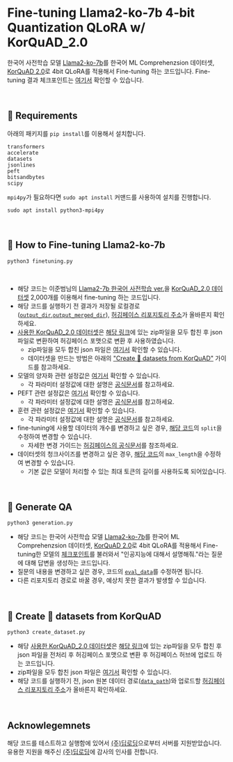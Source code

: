 # Fine-tuning Llama2-ko-7b 4-bit Quantization QLoRA  w/ KorQuAD_2.0

한국어 사전학습 모델 [Llama2-ko-7b](https://huggingface.co/beomi/llama-2-ko-7b)를 한국어 ML Comprehenzsion 데이터셋, [KorQuAD 2.0](https://korquad.github.io/)로 4bit QLoRA를 적용해서 
Fine-tuning 하는 코드입니다. Fine-tuning 결과 체크포인트는 [여기서](https://huggingface.co/leeseeun/llama2-7b-ko-finetuning) 확인할 수 있습니다.

<br>

## 💊 Requirements
아래의 패키지를 `pip install`를 이용해서 설치합니다.

    transformers
    accelerate
    datasets
    jsonlines
    peft
    bitsandbytes
    scipy

`mpi4py`가 필요하다면 `sudo apt install` 커맨드를 사용하여 설치를 진행합니다.

    sudo apt install python3-mpi4py


<br>

## 🐚 How to Fine-tuning Llama2-ko-7b

    python3 finetuning.py

<br>

- 해당 코드는 이준범님의 [Llama2-7b 한국어 사전학습 ver.](https://huggingface.co/beomi/llama-2-ko-7b)을 [KorQuAD_2.0 데이터셋](https://huggingface.co/datasets/leeseeun/KorQuAD_2.0) 2,000개를 이용해서 fine-tuning 하는 코드입니다.
- 해당 코드를 실행하기 전 결과가 저장될 로컬경로([`output_dir`](https://github.com/SEUNKOREA/Llama2-7b-ko-FT/blob/3aa6ab0c388c924e975d101c7b368a0b52d815f0/finetuning.py#L109),[`output_merged_dir`](https://github.com/SEUNKOREA/Llama2-7b-ko-FT/blob/3aa6ab0c388c924e975d101c7b368a0b52d815f0/finetuning.py#L117C5-L117C22)), [허깅페이스 리포지토리 주소](https://github.com/SEUNKOREA/Llama2-7b-ko-FT/blob/3aa6ab0c388c924e975d101c7b368a0b52d815f0/finetuning.py#L127)가 올바른지 확인하세요.
- [사용한 KorQuAD_2.0 데이터셋](https://huggingface.co/datasets/leeseeun/KorQuAD_2.0)은 [해당 링크](https://github.com/korquad/korquad.github.io/tree/master/dataset/KorQuAD_2.1/train)에 있는 zip파일을 모두 합친 후 json 파일로 변환하여 허깅페이스 포맷으로 변환 후 사용하였습니다.
    - zip파일을 모두 합친 json 파일은 [여기서](https://github.com/SEUNKOREA/Llama2-7b-ko-FT/blob/main/newfile.json) 확인할 수 있습니다.
    - 데이터셋을 만드는 방법은 아래의 ["Create 🤗 datasets from KorQuAD"](https://github.com/SEUNKOREA/Llama2-7b-ko-FT/tree/main#-create--datasets-from-korquad) 가이드를 참고하세요.
- 모델의 양자화 관련 설정값은 [여기서](https://github.com/SEUNKOREA/Llama2-7b-ko-FT/blob/3aa6ab0c388c924e975d101c7b368a0b52d815f0/model_utils.py#L38) 확인할 수 있습니다.
    - 각 파라미터 설정값에 대한 설명은 [공식문서](https://huggingface.co/docs/transformers/main_classes/quantization#transformers.BitsAndBytesConfig)를 참고하세요.
- PEFT 관련 설정값은 [여기서](https://github.com/SEUNKOREA/Llama2-7b-ko-FT/blob/3aa6ab0c388c924e975d101c7b368a0b52d815f0/model_utils.py#L47) 확인할 수 있습니다.
    - 각 파라미터 설정값에 대한 설명은 [공식문서](https://huggingface.co/docs/peft/main/en/package_reference/tuners#peft.LoraConfig)를 참고하세요.
- 훈련 관련 설정값은 [여기서](https://github.com/SEUNKOREA/Llama2-7b-ko-FT/blob/3aa6ab0c388c924e975d101c7b368a0b52d815f0/finetuning.py#L28C13-L28C13) 확인할 수 있습니다.
    - 각 파라미터 설정값에 대한 설명은 [공식문서](https://huggingface.co/docs/transformers/v4.35.2/en/main_classes/trainer#transformers.TrainingArguments)를 참고하세요.
- fine-tuning에 사용할 데이터의 개수를 변경하고 싶은 경우, [해당 코드](https://github.com/SEUNKOREA/Llama2-7b-ko-FT/blob/3aa6ab0c388c924e975d101c7b368a0b52d815f0/finetuning.py#L97C1-L97C1)의 `split`을 수정하여 변경할 수 있습니다.
    - 자세한 변경 가이드는 [허깅페이스의 공식문서](https://huggingface.co/docs/datasets/v1.11.0/splits.html#slicing-api)를 참조하세요.
- 데이터셋의 청크사이즈를 변경하고 싶은 경우, [해당 코드](https://github.com/SEUNKOREA/Llama2-7b-ko-FT/blob/3aa6ab0c388c924e975d101c7b368a0b52d815f0/finetuning.py#L102)의 `max_length`을 수정하여 변경할 수 있습니다.
    - 기본 값은 모델이 처리할 수 있는 최대 토큰의 길이를 사용하도록 되어있습니다.



<br>

## 🧁 Generate QA

    python3 generation.py


- 해당 코드는 한국어 사전학습 모델 [Llama2-ko-7b](https://huggingface.co/beomi/llama-2-ko-7b)를 한국어 ML Comprehenzsion 데이터셋, [KorQuAD 2.0](https://korquad.github.io/)로 4bit QLoRA를 적용해서 Fine-tuning한 모델의 [체크포인트](https://huggingface.co/leeseeun/llama2-7b-ko-finetuning)를 불러와서 "인공지능에 대해서 설명해줘."라는 질문에 대해 답변을 생성하는 코드입니다.
- 질문의 내용을 변경하고 싶은 경우, 코드의 [`eval_data`](https://github.com/SEUNKOREA/Llama2-7b-ko-FT/blob/3aa6ab0c388c924e975d101c7b368a0b52d815f0/generation.py#L21C14-L21C29)를 수정하면 됩니다.
- 다른 리포지토리 경로로 바꿀 경우, 예상치 못한 결과가 발생할 수 있습니다.


<br>

## 🎲 Create 🤗 datasets from KorQuAD

    python3 create_dataset.py

- 해당 [사용한 KorQuAD_2.0 데이터셋](https://huggingface.co/datasets/leeseeun/KorQuAD_2.0)은 [해당 링크](https://github.com/korquad/korquad.github.io/tree/master/dataset/KorQuAD_2.1/train)에 있는 zip파일을 모두 합친 후 json 파일을 전처리 후 허깅페이스 포맷으로 변환 후 허깅페이스 허브에 업로드 하는 코드입니다.
- zip파일을 모두 합친 json 파일은 [여기서](https://github.com/SEUNKOREA/Llama2-7b-ko-FT/blob/main/newfile.json) 확인할 수 있습니다.
- 해당 코드를 실행하기 전, json 원본 데이터 경로([`data_path`](https://github.com/SEUNKOREA/Llama2-7b-ko-FT/blob/abfbb6a9b7b54edc6fa0dc1f3bc467b4adcbc7f1/create_dataset.py#L7C5-L7C14))와 업로드할 [허깅페이스 리포지토리 주소](https://github.com/SEUNKOREA/Llama2-7b-ko-FT/blob/abfbb6a9b7b54edc6fa0dc1f3bc467b4adcbc7f1/create_dataset.py#L34)가 올바른지 확인하세요.

<br>

## Acknowlegemnets
해당 코드를 테스트하고 실행함에 있어서 [(주)딥로딩](https://www.deeploading.com/)으로부터 서버를 지원받았습니다.
<br>
유용한 지원을 해주신 [(주)딥로딩](https://www.deeploading.com/)에 감사의 인사를 전합니다.
